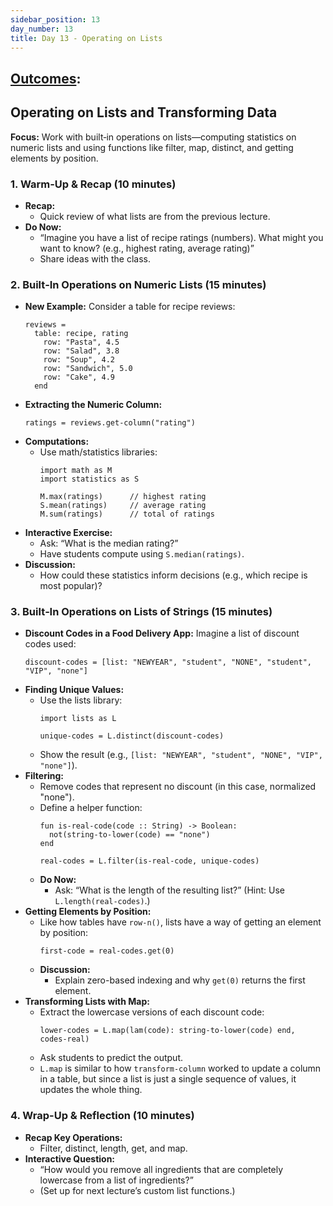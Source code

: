 ```yaml
---
sidebar_position: 13
day_number: 13
title: Day 13 - Operating on Lists
---
```


## [Outcomes](../outcomes/):


## Operating on Lists and Transforming Data

**Focus:** Work with built‑in operations on lists—computing statistics on numeric lists and using functions like filter, map, distinct, and getting elements by position.

### 1. Warm-Up & Recap (10 minutes)
- **Recap:**
  - Quick review of what lists are from the previous lecture.
- **Do Now:**
  - “Imagine you have a list of recipe ratings (numbers). What might you want to know? (e.g., highest rating, average rating)”
  - Share ideas with the class.

### 2. Built‑In Operations on Numeric Lists (15 minutes)
- **New Example:**
  Consider a table for recipe reviews:
  ```pyret
  reviews =
    table: recipe, rating
      row: "Pasta", 4.5
      row: "Salad", 3.8
      row: "Soup", 4.2
      row: "Sandwich", 5.0
      row: "Cake", 4.9
    end
  ```
- **Extracting the Numeric Column:**
  ```pyret
  ratings = reviews.get-column("rating")
  ```
- **Computations:**
  - Use math/statistics libraries:
    ```pyret
    import math as M
    import statistics as S

    M.max(ratings)      // highest rating
    S.mean(ratings)     // average rating
    M.sum(ratings)      // total of ratings
    ```
- **Interactive Exercise:**
  - Ask: “What is the median rating?”
  - Have students compute using `S.median(ratings)`.
- **Discussion:**
  - How could these statistics inform decisions (e.g., which recipe is most popular)?

### 3. Built‑In Operations on Lists of Strings (15 minutes)
- **Discount Codes in a Food Delivery App:**
  Imagine a list of discount codes used:
  ```pyret
  discount-codes = [list: "NEWYEAR", "student", "NONE", "student", "VIP", "none"]
  ```
- **Finding Unique Values:**
  - Use the lists library:
    ```pyret
    import lists as L

    unique-codes = L.distinct(discount-codes)
    ```
  - Show the result (e.g., `[list: "NEWYEAR", "student", "NONE", "VIP", "none"]`).
- **Filtering:**
  - Remove codes that represent no discount (in this case, normalized "none").
  - Define a helper function:
    ```pyret
    fun is-real-code(code :: String) -> Boolean:
      not(string-to-lower(code) == "none")
    end

    real-codes = L.filter(is-real-code, unique-codes)
    ```
  - **Do Now:**
    - Ask: “What is the length of the resulting list?” (Hint: Use `L.length(real-codes)`.)
- **Getting Elements by Position:**
  - Like how tables have `row-n()`, lists have a way of getting an element by position:
    ```pyret
    first-code = real-codes.get(0)
    ```
  - **Discussion:**
    - Explain zero-based indexing and why `get(0)` returns the first element.
- **Transforming Lists with Map:**
  - Extract the lowercase versions of each discount code:
    ```pyret
    lower-codes = L.map(lam(code): string-to-lower(code) end, codes-real)
    ```
  - Ask students to predict the output.
  - `L.map` is similar to how `transform-column` worked to update a column in a
    table, but since a list is just a single sequence of values, it updates the whole thing.

### 4. Wrap-Up & Reflection (10 minutes)
- **Recap Key Operations:**
  - Filter, distinct, length, get, and map.
- **Interactive Question:**
  - “How would you remove all ingredients that are completely lowercase from a list of ingredients?”
  - (Set up for next lecture’s custom list functions.)
